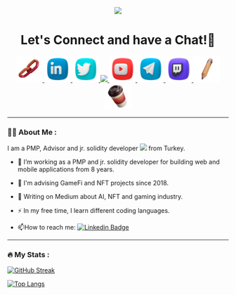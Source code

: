 <p align="center">
  <img src="https://capsule-render.vercel.app/api?type=waving&color=gradient&text=Welcome!&height=100&section=header"/>
</p>

<h1 align="center">
  Let's Connect and have a Chat!💬
</h1>

<p align="center">
<a href="https://bento.me/og">
  <img height="60" src="https://raw.githubusercontent.com/kocakli/welcome/main/link.png"/>
</a>
<a href="https://www.linkedin.com/in/kocakli">
  <img height="60" src="https://raw.githubusercontent.com/kocakli/welcome/main/LinkedIn-1.png"/>
</a>
<a href="https://twitter.com/oguzhankocakli">
  <img height="60" src="https://raw.githubusercontent.com/kocakli/welcome/main/Twitter-1.png"/>
</a>
<a href="https://www.instagram.com/oguzhankocakli">
  <img height=60" src="https://raw.githubusercontent.com/kocakli/welcome/main/Instagram-1.png"/>
</a>
<a href="https://www.youtube.com/oguzhan">
  <img height=60" src="https://raw.githubusercontent.com/kocakli/welcome/main/Youtube-1.png"/>
</a>
<a href="https://t.me/oguzhankocakli">
  <img height=60" src="https://raw.githubusercontent.com/kocakli/welcome/main/Telegram-1.png"/>
</a>
<a href="https://www.twitch.tv/oguzhan">
  <img height=60" src="https://raw.githubusercontent.com/kocakli/welcome/main/Twitch-1.png"/>
</a>
  <a href="https://medium.com/@oguzhankocakli">
  <img height="60" src="https://raw.githubusercontent.com/kocakli/welcome/main/medium.png"/>
</a>
  <a href="https://www.patreon.com/kocakli">
  <img height="60" src="https://raw.githubusercontent.com/kocakli/welcome/main/cup.png"/>
</a>
</p>

---

### :technologist: About Me :
I am a PMP, Advisor and jr. solidity developer <img src="https://media.giphy.com/media/WUlplcMpOCEmTGBtBW/giphy.gif" width="30"> from Turkey.

- :telescope: I’m working as a PMP and jr. solidity developer for building web and mobile applications from 8 years.

- 🌟 I'm advising GameFi and NFT projects since 2018.

- :seedling: Writing on Medium about AI, NFT and gaming industry.

- :zap: In my free time, I learn different coding languages.

- :mailbox:How to reach me: [![Linkedin Badge](https://img.shields.io/badge/-Oğuzhan-blue?style=flat&logo=Linkedin&logoColor=white)](https://www.linkedin.com/in/kocakli)

---

### :fire: My Stats :

[![GitHub Streak](http://github-readme-streak-stats.herokuapp.com?user=kocakli&theme=java-dark)](https://git.io/streak-stats)

[![Top Langs](https://github-readme-stats.vercel.app/api/top-langs/?username=kocakli&layout=compact&theme=vision-friendly-dark)](https://github.com/anuraghazra/github-readme-stats)

